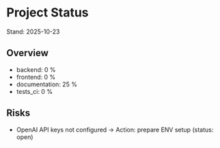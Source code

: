 # Project Status
Stand: 2025-10-23

## Overview
- backend: 0 %  
- frontend: 0 %  
- documentation: 25 %  
- tests_ci: 0 %  

## Risks
- OpenAI API keys not configured → Action: prepare ENV setup (status: open)  

